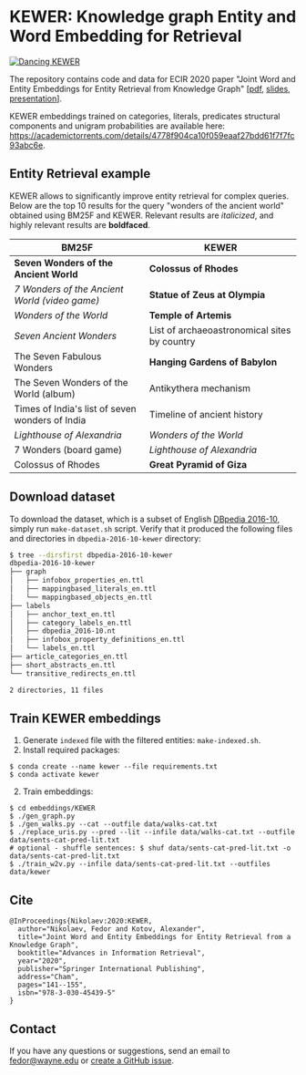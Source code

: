 # KEWER: Knowledge graph Entity and Word Embedding for Retrieval

[![Dancing KEWER](https://i.imgur.com/HnIBZXn.png)](https://youtu.be/AGvGldtbJSU)

The repository contains code and data for ECIR 2020 paper "Joint Word and Entity Embeddings for Entity Retrieval from Knowledge Graph" \[[pdf](https://link.springer.com/content/pdf/10.1007%2F978-3-030-45439-5_10.pdf), [slides](https://www.slideshare.net/FedorNikolaev/joint-word-and-entity-embeddings-for-entity-retrieval-from-knowledge-graph), [presentation](https://youtu.be/TK4F0GjLKRc?t=26769)\].

KEWER embeddings trained on categories, literals, predicates structural components and unigram probabilities are available here: https://academictorrents.com/details/4778f904ca10f059eaaf27bdd61f7f7fc93abc6e.

## Entity Retrieval example

KEWER allows to significantly improve entity retrieval for complex queries. Below are the top 10 results for the query "wonders of the ancient world" obtained using BM25F and KEWER. Relevant results are *italicized*, and highly relevant results are **boldfaced**.

| BM25F                                           | KEWER                                        |
|-------------------------------------------------|----------------------------------------------|
| **Seven Wonders of the Ancient World**          | **Colossus of Rhodes**                       |
| *7 Wonders of the Ancient World (video game)*   | **Statue of Zeus at Olympia**                |
| *Wonders of the World*                          | **Temple of Artemis**                        |
| *Seven Ancient Wonders*                         | List of archaeoastronomical sites by country |
| The Seven Fabulous Wonders                      | **Hanging Gardens of Babylon**               |
| The Seven Wonders of the World (album)          | Antikythera mechanism                        |
| Times of India's list of seven wonders of India | Timeline of ancient history                  |
| *Lighthouse of Alexandria*                      | *Wonders of the World*                       |
| 7 Wonders (board game)                          | *Lighthouse of Alexandria*                   |
| Colossus of Rhodes                              | **Great Pyramid of Giza**                    |

## Download dataset

To download the dataset, which is a subset of English [DBpedia 2016-10](http://downloads.dbpedia.org/wiki-archive/dbpedia-version-2016-10.html), simply run `make-dataset.sh` script.
Verify that it produced the following files and directories in `dbpedia-2016-10-kewer` directory:

```bash
$ tree --dirsfirst dbpedia-2016-10-kewer
dbpedia-2016-10-kewer
├── graph
│   ├── infobox_properties_en.ttl
│   ├── mappingbased_literals_en.ttl
│   └── mappingbased_objects_en.ttl
├── labels
│   ├── anchor_text_en.ttl
│   ├── category_labels_en.ttl
│   ├── dbpedia_2016-10.nt
│   ├── infobox_property_definitions_en.ttl
│   └── labels_en.ttl
├── article_categories_en.ttl
├── short_abstracts_en.ttl
└── transitive_redirects_en.ttl

2 directories, 11 files
```

## Train KEWER embeddings

1. Generate `indexed` file with the filtered entities: `make-indexed.sh`.
2. Install required packages:
```shell script
$ conda create --name kewer --file requirements.txt
$ conda activate kewer
```
2. Train embeddings:
```shell script
$ cd embeddings/KEWER
$ ./gen_graph.py
$ ./gen_walks.py --cat --outfile data/walks-cat.txt
$ ./replace_uris.py --pred --lit --infile data/walks-cat.txt --outfile data/sents-cat-pred-lit.txt
# optional - shuffle sentences: $ shuf data/sents-cat-pred-lit.txt -o data/sents-cat-pred-lit.txt
$ ./train_w2v.py --infile data/sents-cat-pred-lit.txt --outfiles data/kewer
```

## Cite

```
@InProceedings{Nikolaev:2020:KEWER,
  author="Nikolaev, Fedor and Kotov, Alexander",
  title="Joint Word and Entity Embeddings for Entity Retrieval from a Knowledge Graph",
  booktitle="Advances in Information Retrieval",
  year="2020",
  publisher="Springer International Publishing",
  address="Cham",
  pages="141--155",
  isbn="978-3-030-45439-5"
}
```

## Contact

If you have any questions or suggestions, send an email to fedor@wayne.edu or [create a GitHub issue](https://github.com/teanalab/kewer/issues/new).
